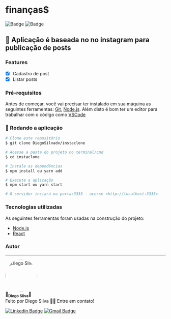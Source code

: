 # finanças$

![Badge](https://img.shields.io/badge/npm%20-6.14.13-blueviolet) ![Badge](https://img.shields.io/badge/node%20-14.17.0-blueviolet)

## 📲 Aplicação é baseada no no instagram para publicação de posts

### Features

- [x] Cadastro de post
- [x] Listar posts

### Pré-requisitos

Antes de começar, você vai precisar ter instalado em sua máquina as seguintes ferramentas:
[Git](https://git-scm.com), [Node.js](https://nodejs.org/en/). 
Além disto é bom ter um editor para trabalhar com o código como [VSCode](https://code.visualstudio.com/)

### 🎲 Rodando a aplicação

```bash
# Clone este repositório
$ git clone DiegoSilvadv/instaclone

# Acesse a pasta do projeto no terminal/cmd
$ cd instaclone

# Instale as dependências
$ npm install ou yarn add

# Execute a aplicação 
$ npm start ou yarn start

# O servidor inciará na porta:3333 - acesse <http://localhost:3333>
```

### Tecnologias utilizadas
As seguintes ferramentas foram usadas na construção do projeto:

- [Node.js](https://nodejs.org/en/)
- [React](https://pt-br.reactjs.org/)

### Autor
---

  <img src="https://avatars.githubusercontent.com/u/60052506?v=4" style="border-radius: 80%;" width="100px;" alt="Diego Silva"/>
 <br />
  🚀<sub><b>Diego Silva</b></sub>🚀
 <br />
  Feito por Diego Silva 👋🏽 Entre em contato!
 <br />

[![Linkedin Badge](https://img.shields.io/badge/-Diego-blue?style=flat-square&logo=Linkedin&logoColor=white&link=https://www.linkedin.com/in/diego-silva-96234318b/)](https://www.linkedin.com/in/diego-silva-96234318b/)
[![Gmail Badge](https://img.shields.io/badge/-digssilva2000@outlook.com-c14438?style=flat-square&logo=Gmail&logoColor=white&link=mailto:digssilva2000@outlook.com)](mailto:digssilva2000@outlook.com)
